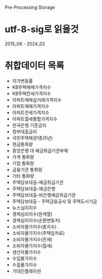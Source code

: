 Pre-Processing Storage

# utf-8-sig로 읽을것

2015_06 - 2024_02
# 취합데이터 목록
- 지가변동률	
- KB주택매매가격지수	
- KB주택전세가격지수	
- 아파트매매실거래가격지수	
- 아파트매매가격지수	
- 아파트전세가격지수	
- 아파트월세통합가격지수	
- 한국은행 기준금리	
- 정부대출금리	
- 국민주택채권1종(5년)
- 현금통화량	
- 중앙은행 대 예금취급기관부채	
- 가계 통화량	
- 기업 통화량	
- 금융기관 통화량	
- 기타 통화량	  
- 주택담보대출-예금취급기관	    
- 주택담보대출-예금은행	    
- 주택담보대출-비은행예금취급기관	
- 주택담보대출 - 주택금융공사 및 주택도시기금	
- 뉴스심리지수	
- 경제심리지수(원계열)	
- 경제심리지수(순환변동치)	
- 소비자물가지수(총지수)	
- 소비자물가지수(주택임차료)	
- 소비자물가지수(전세)	
- 소비자물가지수(월세)	
- 생산자물가지수	
- 수입물가지수	
- 수출물가지수	
- 기대인플레이션
